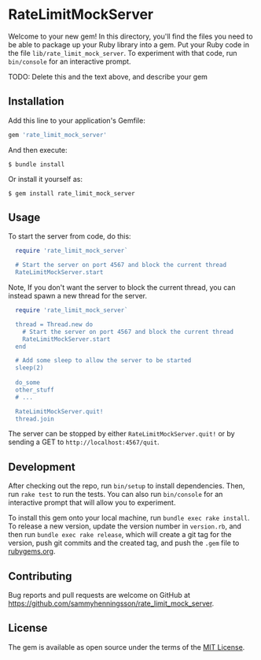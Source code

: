 # RateLimitMockServer

Welcome to your new gem! In this directory, you'll find the files you need to be able to package up your Ruby library into a gem. Put your Ruby code in the file `lib/rate_limit_mock_server`. To experiment with that code, run `bin/console` for an interactive prompt.

TODO: Delete this and the text above, and describe your gem

## Installation

Add this line to your application's Gemfile:

```ruby
gem 'rate_limit_mock_server'
```

And then execute:

    $ bundle install

Or install it yourself as:

    $ gem install rate_limit_mock_server

## Usage
To start the server from code, do this:
```ruby
  require 'rate_limit_mock_server`

  # Start the server on port 4567 and block the current thread
  RateLimitMockServer.start
```

Note, If you don't want the server to block the current thread, you can instead spawn a new thread for the server.
```ruby
  require 'rate_limit_mock_server`

  thread = Thread.new do
    # Start the server on port 4567 and block the current thread
    RateLimitMockServer.start
  end

  # Add some sleep to allow the server to be started
  sleep(2)
  
  do_some
  other_stuff
  # ...

  RateLimitMockServer.quit!
  thread.join
```

The server can be stopped by either `RateLimitMockServer.quit!` or by sending a GET to `http://localhost:4567/quit`.

## Development

After checking out the repo, run `bin/setup` to install dependencies. Then, run `rake test` to run the tests. You can also run `bin/console` for an interactive prompt that will allow you to experiment.

To install this gem onto your local machine, run `bundle exec rake install`. To release a new version, update the version number in `version.rb`, and then run `bundle exec rake release`, which will create a git tag for the version, push git commits and the created tag, and push the `.gem` file to [rubygems.org](https://rubygems.org).

## Contributing

Bug reports and pull requests are welcome on GitHub at https://github.com/sammyhenningsson/rate_limit_mock_server.

## License

The gem is available as open source under the terms of the [MIT License](https://opensource.org/licenses/MIT).
